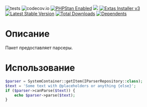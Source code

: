 ![tests](https://github.com/jeyroik/extas-parsers/workflows/PHP%20Composer/badge.svg?branch=master&event=push)
![codecov.io](https://codecov.io/gh/jeyroik/extas-parsers/coverage.svg?branch=master)
<a href="https://github.com/phpstan/phpstan"><img src="https://img.shields.io/badge/PHPStan-enabled-brightgreen.svg?style=flat" alt="PHPStan Enabled"></a>
<a href="https://codeclimate.com/github/jeyroik/extas-parsers/maintainability"><img src="https://api.codeclimate.com/v1/badges/5161d1e4fd84a9aeadd6/maintainability" /></a>
<a href="https://github.com/jeyroik/extas-installer/" title="Extas Installer v3"><img alt="Extas Installer v3" src="https://img.shields.io/badge/installer-v3-green"></a>
[![Latest Stable Version](https://poser.pugx.org/jeyroik/extas-players/v)](//packagist.org/packages/jeyroik/extas-q-crawlers)
[![Total Downloads](https://poser.pugx.org/jeyroik/extas-players/downloads)](//packagist.org/packages/jeyroik/extas-q-crawlers)
[![Dependents](https://poser.pugx.org/jeyroik/extas-players/dependents)](//packagist.org/packages/jeyroik/extas-q-crawlers)

# Описание

Пакет предоставляет парсеры.

# Использование

```php
$parser = SystemContainer::getItem(IParserRepository::class);
$text = 'Some text with @placeholders or anything {else}';
if ($parser->canParse($text)) {
    echo $parser->parse($text);
}
```